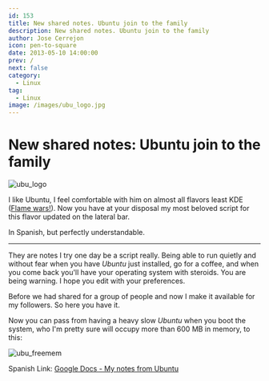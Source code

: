 ```yaml
---
id: 153
title: New shared notes. Ubuntu join to the family
description: New shared notes. Ubuntu join to the family
author: Jose Cerrejon
icon: pen-to-square
date: 2013-05-10 14:00:00
prev: /
next: false
category:
  - Linux
tag:
  - Linux
image: /images/ubu_logo.jpg
---
```


# New shared notes: Ubuntu join to the family

![ubu_logo](/images/ubu_logo.jpg)

I like Ubuntu, I feel comfortable with him on almost all flavors least KDE ([Flame wars!](http://en.wikipedia.org/wiki/Flaming_%28Internet%29)). Now you have at your disposal my most beloved script for this flavor updated on the lateral bar.

In Spanish, but perfectly understandable.
- - -
They are notes I try one day be a script really. Being able to run quietly and without fear when you have *Ubuntu* just installed, go for a coffee, and when you come back you'll have your operating system with steroids. You are being warning. I hope you edit with your preferences.

Before we had shared for a group of people and now I make it available for my followers. So here you have it.

Now you can pass from having a heavy slow *Ubuntu* when you boot the system, who I'm pretty sure will occupy more than 600 MB in memory, to this:

![ubu_freemem](/images/Ubuntu_freemem.jpg)

Spanish Link: [Google Docs - My notes from Ubuntu](http://goo.gl/63X0p)